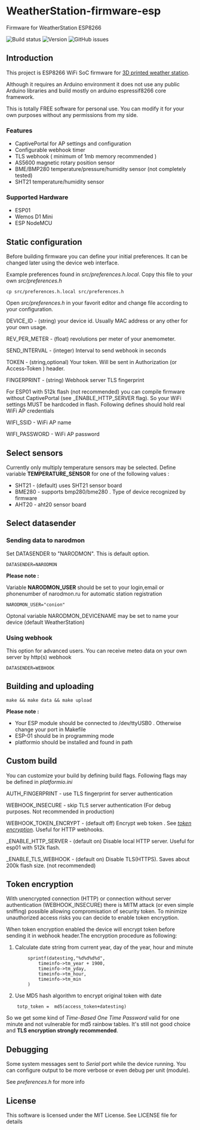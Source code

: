 # WeatherStation-firmware-esp
Firmware for WeatherStation ESP8266


![Build status](https://github.com/vt77/WeatherStation-firmware-esp/actions/workflows/main.yml/badge.svg) 
![Version](https://img.shields.io/github/v/release/vt77/WeatherStation-firmware-esp)
![GitHub issues](https://img.shields.io/github/issues-raw/vt77/WeatherStation-firmware-esp)

## Introduction
This project is ESP8266 WiFi SoC firmware for [3D printed weather station](https://github.com/vt77/WeatherStation). 

Although it requires an Arduino environment it does not use any public Arduino libraries and build mostly on arduino espressif8266 core framework. 

This is totally FREE software for personal use. You can modify it for your own purposes without any permissions from my side.

### Features
* CaptivePortal for AP settings and configuration
* Configurable webhook timer
* TLS webhook ( minimum of 1mb memory recommended )
* AS5600 magnetic rotary position sensor
* BME/BMP280 temperature/pressure/humidity sensor (not completely tested)
* SHT21 temperature/humidity sensor

### Supported Hardware

* ESP01
* Wemos D1 Mini
* ESP NodeMCU

## Static configuration

Before building firmware you can define your initial preferences. It can be changed later using the device web interface.

Example preferences found in *src/preferences.h.local*. Copy this file to your own *src/preferences.h*

```
cp src/preferences.h.local src/preferences.h
```

Open *src/preferences.h* in your favorit editor and change file according to your configuration.

DEVICE_ID - (string) your device id. Usually MAC address or any other for your own usage.

REV_PER_METER - (float) revolutions per meter of your anemometer.

SEND_INTERVAL - (integer) Interval to send webhook in seconds

TOKEN  - (string,optional) Your token. Will be sent in Authorization (or Access-Token ) header.

FINGERPRINT - (string) Webhook server TLS fingerprint 

For ESP01 with 512k flash (not recommended) you can compile firmware without CaptivePortal (see _ENABLE_HTTP_SERVER flag). So your WiFi settings MUST be hardcoded in flash. Following defines should hold real WiFi AP credentials 

WIFI_SSID  - WiFi AP name

WIFI_PASSWORD - WiFi AP password

## Select sensors

Currently only multiply temperature sensors may be selected. Define variable **TEMPERATURE_SENSOR** for one of the following values :

* SHT21 - (default) uses SHT21 sensor board
* BME280 - supports bmp280/bme280 . Type of device recognized by firmware 
* AHT20 - aht20 sensor board   

## Select datasender


### Sending data to narodmon 

Set DATASENDER to "NARODMON". This is default option.

```
DATASENDER=NARODMON
```

**Please note :**

Variable __NARODMON_USER__  should be set to your login,email or phonenumber of narodmon.ru for automatic station registration

```
NARODMON_USER="conion"
```

Optonal variable NARODMON_DEVICENAME may be set to name your device (default WeatherStation)

### Using webhook 

This option for advanced users. You can receive meteo data on your own server by http(s) webhook 

```
DATASENDER=WEBHOOK
```


## Building and uploading

```
make && make data && make upload
```

**Please note :**
* Your ESP module should be connected to /dev/ttyUSB0 . Otherwise change your port in Makefile
* ESP-01 should be in programming mode
* platformio should be installed and found in path

## Custom build
You can customize your build by defining build flags. Following flags may be defined in *platformio.ini*

AUTH_FINGERPRINT  - use TLS fingerprint for server authentication

WEBHOOK_INSECURE - skip TLS server authentication (For debug purposes. Not recommended in production)

WEBHOOK_TOKEN_ENCRYPT - (default off) Encrypt web token . See [*token encryption*](#token-encryption). Useful for HTTP webhooks. 

_ENABLE_HTTP_SERVER - (default on) Disable local HTTP server. Useful for esp01 with 512k flash.

_ENABLE_TLS_WEBHOOK - (default on) Disable TLS(HTTPS). Saves about 200k flash size. (not recommended)

## Token encryption

With unencrypted connection (HTTP) or connection without server authentication 
(WEBHOOK_INSECURE) there is MITM attack (or even simple sniffing) possible allowing compromisation of security token. To minimize unauthorized access risks you can decide to enable token encryption.

When token encryption enabled the device will encrypt token before sending it in webhook header.The encryption procedure as following: 

1. Calculate date string from current year, day of the year, hour and minute
```        
        sprintf(datesting,"%d%d%d%d",
            timeinfo->tm_year + 1900,
            timeinfo->tm_yday,
            timeinfo->tm_hour,
            timeinfo->tm_min
        )
```
2. Use MD5 hash algorithm to encrypt original token with date

```
    totp_token =  md5(access_token+datesting)
```

So we get some kind of *Time-Based One Time Password*  valid for one minute and not vulnerable for md5 rainbow tables. It's still not good choice and **TLS encryption strongly recommended**. 

## Debugging

Some system messages sent to *Serial* port while the device running. You can configure output to be more verbose or even debug per unit (module). 

See *preferences.h* for more info

## License
This software is licensed under the MIT License. See LICENSE file for details

